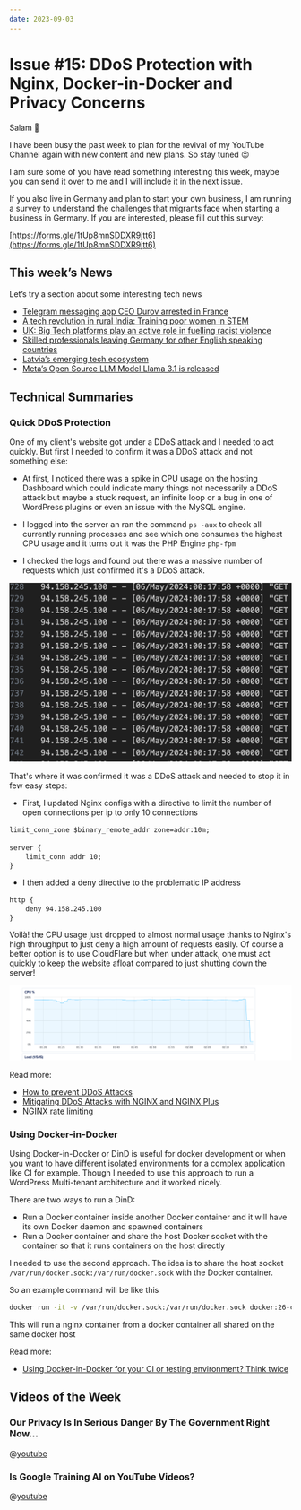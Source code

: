 ```yaml
---
date: 2023-09-03
---
```


# Issue #15: DDoS Protection with Nginx, Docker-in-Docker and Privacy Concerns

Salam 👋

I have been busy the past week to plan for the revival of my YouTube Channel again with new content and new plans. So
stay tuned 😉

I am sure some of you have read something interesting this week, maybe you can send it over to me and I will include it
in the next issue.

If you also live in Germany and plan to start your own business, I am running a survey to understand the challenges that
migrants face when starting a business in Germany.
If you are interested, please fill out this survey:

[https://forms.gle/1tUp8mnSDDXR9jtt6](https://forms.gle/1tUp8mnSDDXR9jtt6)

## This week’s News

Let’s try a section about some interesting tech news

- [Telegram messaging app CEO Durov arrested in France](https://www.reuters.com/world/europe/telegram-messaging-app-ceo-pavel-durov-arrested-france-tf1-tv-says-2024-08-24/)
- [A tech revolution in rural India: Training poor women in STEM](https://www.aljazeera.com/economy/2024/8/31/a-tech-revolution-in-rural-india-training-poor-women-in-stem)
- [UK: Big Tech platforms play an active role in fuelling racist violence](https://www.amnesty.org/en/latest/news/2024/08/uk-big-tech-platforms-play-an-active-role-in-fuelling-racist-violence/)
- [Skilled professionals leaving Germany for other English speaking countries](https://www.infomigrants.net/en/post/58508/skilled-professionals-leaving-germany-for-other-english-speaking-countries)
- [Latvia’s emerging tech ecosystem](https://tech.eu/2024/09/02/latvias-emerging-tech-ecosystem/)
- [Meta’s Open Source LLM Model Llama 3.1 is released](https://ai.meta.com/blog/meta-llama-3-1/)

## Technical Summaries

### Quick DDoS Protection

One of my client's website got under a DDoS attack and I needed to act quickly. But first I needed to confirm it was a
DDoS attack and not something else:

- At first, I noticed there was a spike in CPU usage on the hosting Dashboard which could indicate many things not
  necessarily a DDoS attack but maybe a stuck request, an infinite loop or a bug in one of WordPress plugins or even an
  issue with the MySQL engine.

- I logged into the server an ran the command `ps -aux` to check all currently running processes and see which one
  consumes the highest CPU usage and it turns out it was the PHP Engine `php-fpm`

- I checked the logs and found out there was a massive number of requests which just confirmed it's a DDoS attack.

![Logs](./logs.png)

That's where it was confirmed it was a DDoS attack and needed to stop it in few easy steps:

- First, I updated Nginx configs with a directive to limit the number of open connections per ip to only 10 connections

```nginx
limit_conn_zone $binary_remote_addr zone=addr:10m;

server {
    limit_conn addr 10;
}
```

- I then added a deny directive to the problematic IP address

```nginx
http {
    deny 94.158.245.100
}
```

Voilà! the CPU usage just dropped to almost normal usage thanks to Nginx's high throughput to just deny a high
amount of requests easily. Of course a better option is to use CloudFlare but when under attack, one must act quickly to
keep the website afloat compared to just shutting down the server!

![CPU Usage down](./cpu_usage.png)

Read more:

- [How to prevent DDoS Attacks](https://www.cloudflare.com/learning/ddos/how-to-prevent-ddos-attacks/)
- [Mitigating DDoS Attacks with NGINX and NGINX Plus](https://www.nginx.com/blog/mitigating-ddos-attacks-with-nginx-and-nginx-plus/)
- [NGINX rate limiting](https://www.solo.io/topics/nginx/nginx-rate-limiting/)

### Using Docker-in-Docker

Using Docker-in-Docker or DinD is useful for docker development or when you want to have different isolated environments
for a complex application like CI for example. Though I needed to use this approach to run a WordPress Multi-tenant
architecture and it worked nicely.

There are two ways to run a DinD:

- Run a Docker container inside another Docker container and it will have its own Docker daemon and spawned containers
- Run a Docker container and share the host Docker socket with the container so that it runs containers on the host
  directly

I needed to use the second approach. The idea is to share the host socket `/var/run/docker.sock:/var/run/docker.sock`
with the Docker container.

So an example command will be like this

```sh
docker run -it -v /var/run/docker.sock:/var/run/docker.sock docker:26-cli docker run nginx
```

This will run a nginx container from a docker container all shared on the same docker host

Read more:

- [Using Docker-in-Docker for your CI or testing environment? Think twice](https://jpetazzo.github.io/2015/09/03/do-not-use-docker-in-docker-for-ci/)

## Videos of the Week

### Our Privacy Is In Serious Danger By The Government Right Now...

@[youtube](https://www.youtube.com/watch?v=SW8V_pZxmq4)

### Is Google Training AI on YouTube Videos?

@[youtube](https://www.youtube.com/watch?v=JiMXb2NkAxQ)
